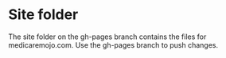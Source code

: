 # Site folder

The site folder on the gh-pages branch contains the files for medicaremojo.com. Use the gh-pages branch to push changes.

